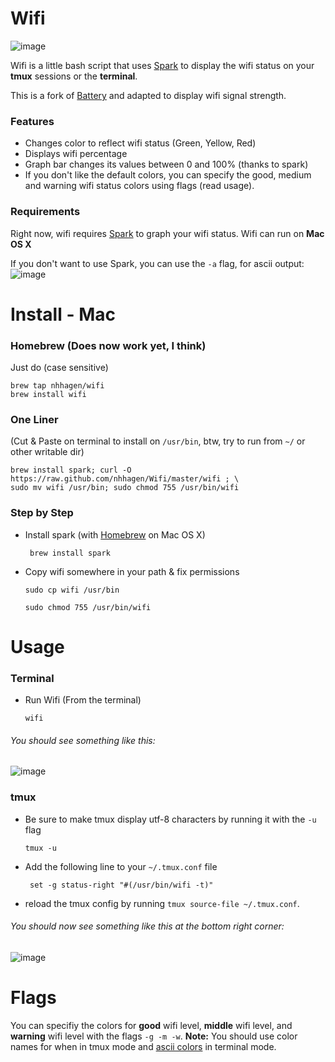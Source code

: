 # Wifi

![image](http://i.imgur.com/mEEPD.png)

Wifi is a little bash script that uses [Spark](https://github.com/holman/spark)
to display the wifi status on your __tmux__ sessions or the __terminal__.

This is a fork of [Battery](https://github.com/Goles/Battery) and adapted to
display wifi signal strength.

### Features

* Changes color to reflect wifi status (Green, Yellow, Red)
* Displays wifi percentage
* Graph bar changes its values between 0 and 100% (thanks to spark)
* If you don't like the default colors, you can specify the good, medium and
    warning wifi status colors using flags (read usage).

### Requirements

Right now, wifi requires [Spark](https://github.com/holman/spark) to graph your
wifi status. Wifi can run on __Mac OS X__

If you don't want to use Spark, you can use the `-a` flag, for ascii output:
![image](http://i.imgur.com/w9qtQeu.png)

# Install - Mac

### Homebrew (Does now work yet, I think)

Just do (case sensitive)

    brew tap nhhagen/wifi
    brew install wifi

### One Liner
(Cut & Paste on terminal to install on `/usr/bin`, btw, try to run from `~/` or
other writable dir)

	brew install spark; curl -O https://raw.github.com/nhhagen/Wifi/master/wifi ; \
	sudo mv wifi /usr/bin; sudo chmod 755 /usr/bin/wifi


### Step by Step

* Install spark (with [Homebrew](https://github.com/mxcl/homebrew) on Mac OS X)

	``` brew install spark```

* Copy wifi somewhere in your path & fix permissions

	``` sudo cp wifi /usr/bin ```

	``` sudo chmod 755 /usr/bin/wifi ```

# Usage

### Terminal

* Run Wifi (From the terminal)

	``` wifi ```
###### You should see something like this:
![image](http://i.imgur.com/SLSBg.png)

### tmux

* Be sure to make tmux display utf-8 characters by running it with the `-u` flag

	```tmux -u```

* Add the following line to your `~/.tmux.conf` file

	``` set -g status-right "#(/usr/bin/wifi -t)"```

* reload the tmux config by running `tmux source-file ~/.tmux.conf`.

###### You should now see something like this at the bottom right corner:
![image](http://i.imgur.com/Eaajb.png)

# Flags

You can specifiy the colors for __good__ wifi
level, __middle__ wifi level, and __warning__ wifi level with the flags `-g
-m -w`.  __Note:__ You should use color names for when in tmux mode and
[ascii colors](http://www.termsys.demon.co.uk/vtansi.htm#colors) in terminal
mode.
